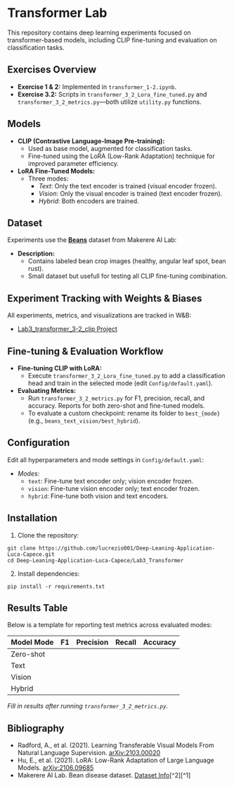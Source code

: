 # Transformer Lab

This repository contains deep learning experiments focused on transformer-based models, including CLIP fine-tuning and evaluation on classification tasks.

## Exercises Overview

- **Exercise 1 \& 2:** Implemented in `transformer_1-2.ipynb`.
- **Exercise 3.2:** Scripts in `transformer_3_2_Lora_fine_tuned.py` and `transformer_3_2_metrics.py`—both utilize `utility.py` functions.


## Models

- **CLIP (Contrastive Language-Image Pre-training):**
    - Used as base model, augmented for classification tasks.
    - Fine-tuned using the LoRA (Low-Rank Adaptation) technique for improved parameter efficiency.
- **LoRA Fine-Tuned Models:**
    - Three modes:
        - *Text*: Only the text encoder is trained (visual encoder frozen).
        - *Vision*: Only the visual encoder is trained (text encoder frozen).
        - *Hybrid*: Both encoders are trained.


## Dataset

Experiments use the [**Beans**](https://huggingface.co/datasets/AI-Lab-Makerere/beans) dataset from Makerere AI Lab:

- **Description:**
    - Contains labeled bean crop images (healthy, angular leaf spot, bean rust).
    - Small dataset but usefull for testing all CLIP fine-tuning combination.


## Experiment Tracking with Weights \& Biases

All experiments, metrics, and visualizations are tracked in W\&B:

- [Lab3_transformer_3-2_clip Project](https://wandb.ai/lucacapece007-universit-di-firenze/Lab3_transformer_3-2_clip?nw=nwuserlucacapece007)


## Fine-tuning \& Evaluation Workflow

- **Fine-tuning CLIP with LoRA:**
    - Execute `transformer_3_2_Lora_fine_tuned.py` to add a classification head and train in the selected mode (edit `Config/default.yaml`).
- **Evaluating Metrics:**
    - Run `transformer_3_2_metrics.py` for F1, precision, recall, and accuracy. Reports for both zero-shot and fine-tuned models.
    - To evaluate a custom checkpoint: rename its folder to `best_{mode}` (e.g., `beans_text_vision/best_hybrid`).


## Configuration

Edit all hyperparameters and mode settings in `Config/default.yaml`:

- *Modes:*
    - `text`: Fine-tune text encoder only; vision encoder frozen.
    - `vision`: Fine-tune vision encoder only; text encoder frozen.
    - `hybrid`: Fine-tune both vision and text encoders.


## Installation

1. Clone the repository:

```
git clone https://github.com/lucrezio001/Deep-Leaning-Application-Luca-Capece.git
cd Deep-Leaning-Application-Luca-Capece/Lab3_Transformer
```

2. Install dependencies:

```
pip install -r requirements.txt
```


## Results Table

Below is a template for reporting test metrics across evaluated modes:


| Model Mode | F1 | Precision | Recall | Accuracy |
| :-- | :-- | :-- | :-- | :-- |
| Zero-shot |  |  |  |  |
| Text |  |  |  |  |
| Vision |  |  |  |  |
| Hybrid |  |  |  |  |

_Fill in results after running `transformer_3_2_metrics.py`._

## Bibliography

- Radford, A., et al. (2021). Learning Transferable Visual Models From Natural Language Supervision. [arXiv:2103.00020](https://arxiv.org/abs/2103.00020)
- Hu, E., et al. (2021). LoRA: Low-Rank Adaptation of Large Language Models. [arXiv:2106.09685](https://arxiv.org/abs/2106.09685)
- Makerere AI Lab. Bean disease dataset. [Dataset Info](https://huggingface.co/datasets/AI-Lab-Makerere/beans)[^2][^1]
